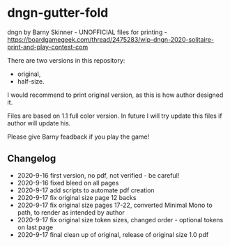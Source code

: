 # dngn-gutter-fold
dngn by Barny Skinner - UNOFFICIAL files for printing - https://boardgamegeek.com/thread/2475283/wip-dngn-2020-solitaire-print-and-play-contest-com


There are two versions in this repository:

 * original,
 * half-size.

I would recommend to print original version, as this is how author designed it.

Files are based on 1.1 full color version. In future I will try update this files if author will
update his.

Please give Barny feadback if you play the game!

## Changelog

* 2020-9-16 first version, no pdf, not verified - be careful!
* 2020-9-16 fixed bleed on all pages
* 2020-9-17 add scripts to automate pdf creation
* 2020-9-17 fix original size page 12 backs
* 2020-9-17 fix original size pages 17-22, converted Minimal Mono to path, to render as intended by author
* 2020-9-17 fix original size token sizes, changed order - optional tokens on last page
* 2020-9-17 final clean up of original, release of original size 1.0 pdf

